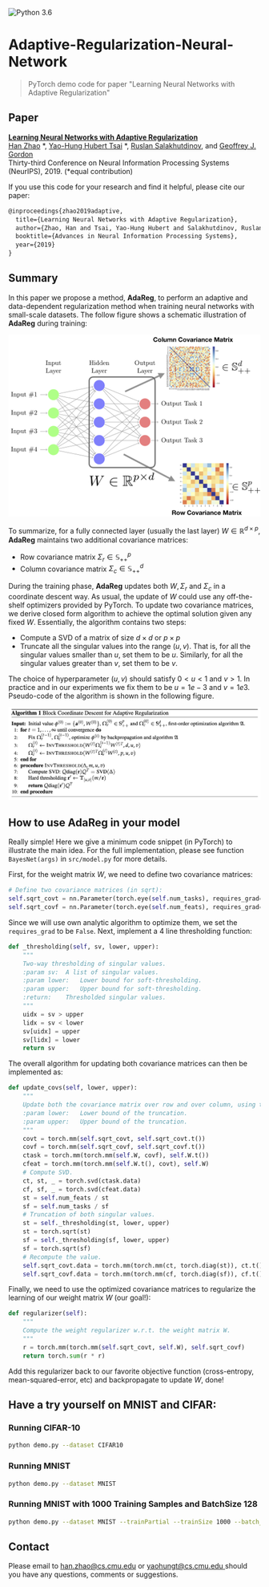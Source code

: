 ![Python 3.6](https://img.shields.io/badge/python-3.6-green.svg)  

# Adaptive-Regularization-Neural-Network

> PyTorch demo code for paper "Learning Neural Networks with Adaptive Regularization"

## Paper
[**Learning Neural Networks with Adaptive Regularization**](https://arxiv.org/abs/1907.06288)<br>
[Han Zhao](http://www.cs.cmu.edu/~hzhao1/) *, [Yao-Hung Hubert Tsai](https://yaohungt.github.io) *, [Ruslan Salakhutdinov](https://www.cs.cmu.edu/~rsalakhu/), and [Geoffrey J. Gordon](http://www.cs.cmu.edu/~ggordon/) <br>
Thirty-third Conference on Neural Information Processing Systems (NeurIPS), 2019. (*equal contribution)

If you use this code for your research and find it helpful, please cite our paper:
```tex
@inproceedings{zhao2019adaptive,
  title={Learning Neural Networks with Adaptive Regularization},
  author={Zhao, Han and Tsai, Yao-Hung Hubert and Salakhutdinov, Ruslan and Gordon, Geoffrey J},
  booktitle={Advances in Neural Information Processing Systems},
  year={2019}
}
```

## Summary
In this paper we propose a method, **AdaReg**, to perform an adaptive and data-dependent regularization method when training neural networks with small-scale datasets. The follow figure shows a schematic illustration of **AdaReg** during training:

![](./img/git_figure.png)

To summarize, for a fully connected layer (usually the last layer) $W\in\mathbb{R}^{d\times p}$, **AdaReg** maintains two additional covariance matrices:

*   Row covariance matrix $\Sigma_r\in\mathbb{S}_{++}^p$
*   Column covariance matrix $\Sigma_c\in\mathbb{S}_{++}^d$

During the training phase, **AdaReg** updates both $W, \Sigma_r$ and $\Sigma_c$ in a coordinate descent way. As usual, the update of $W$ could use any off-the-shelf optimizers provided by PyTorch. To update two covariance matrices, we derive closed form algorithm to achieve the optimal solution given any fixed $W$. Essentially, the algorithm contains two steps:

*   Compute a SVD of a matrix of size $d\times d$ or $p\times p$
*   Truncate all the singular values into the range $(u, v)$. That is, for all the singular values smaller than $u$, set them to be $u$. Similarly, for all the singular values greater than $v$, set them to be $v$.

The choice of hyperparameter $(u, v)$ should satisfy $0 < u < 1$ and $v > 1$. In practice and in our experiments we fix them to be $u = 1e-3$ and $v = 1e3$. Pseudo-code of the algorithm is shown in the following figure.

![](./img/pseudo.png)

## How to use AdaReg in your model

Really simple! Here we give a minimum code snippet (in PyTorch) to illustrate the main idea. For the full implementation, please see function `BayesNet(args)` in `src/model.py` for more details.

First, for the weight matrix $W$, we need to define two covariance matrices:

```python
# Define two covariance matrices (in sqrt):
self.sqrt_covt = nn.Parameter(torch.eye(self.num_tasks), requires_grad=False)
self.sqrt_covf = nn.Parameter(torch.eye(self.num_feats), requires_grad=False)
```

Since we will use own analytic algorithm to optimize them, we set the `requires_grad` to be `False`. Next, implement a 4 line thresholding function:

```python
def _thresholding(self, sv, lower, upper):
    """
    Two-way thresholding of singular values.
    :param sv:  A list of singular values.
    :param lower:   Lower bound for soft-thresholding.
    :param upper:   Upper bound for soft-thresholding.
    :return:    Thresholded singular values.
    """
    uidx = sv > upper
    lidx = sv < lower
    sv[uidx] = upper
    sv[lidx] = lower
    return sv
```

The overall algorithm for updating both covariance matrices can then be implemented as:
```python
def update_covs(self, lower, upper):
    """
    Update both the covariance matrix over row and over column, using the closed form solutions.
    :param lower:   Lower bound of the truncation.
    :param upper:   Upper bound of the truncation.
    """
    covt = torch.mm(self.sqrt_covt, self.sqrt_covt.t())
    covf = torch.mm(self.sqrt_covf, self.sqrt_covf.t())
    ctask = torch.mm(torch.mm(self.W, covf), self.W.t())
    cfeat = torch.mm(torch.mm(self.W.t(), covt), self.W)
    # Compute SVD.
    ct, st, _ = torch.svd(ctask.data)
    cf, sf, _ = torch.svd(cfeat.data)
    st = self.num_feats / st
    sf = self.num_tasks / sf
    # Truncation of both singular values.
    st = self._thresholding(st, lower, upper)
    st = torch.sqrt(st)
    sf = self._thresholding(sf, lower, upper)
    sf = torch.sqrt(sf)
    # Recompute the value.
    self.sqrt_covt.data = torch.mm(torch.mm(ct, torch.diag(st)), ct.t())
    self.sqrt_covf.data = torch.mm(torch.mm(cf, torch.diag(sf)), cf.t())
```

Finally, we need to use the optimized covariance matrices to regularize the learning of our weight matrix $W$ (our goal!):

```python
def regularizer(self):
    """
    Compute the weight regularizer w.r.t. the weight matrix W.
    """
    r = torch.mm(torch.mm(self.sqrt_covt, self.W), self.sqrt_covf)
    return torch.sum(r * r)
```

Add this regularizer back to our favorite objective function (cross-entropy, mean-squared-error, etc) and backpropagate to update $W$, done!


## Have a try yourself on MNIST and CIFAR:

### Running CIFAR-10
```bash
python demo.py --dataset CIFAR10 
```

### Running MNIST
```bash
python demo.py --dataset MNIST
```

### Running MNIST with 1000 Training Samples and BatchSize 128
```bash
python demo.py --dataset MNIST --trainPartial --trainSize 1000 --batch_size 128
```

## Contact
Please email to [han.zhao@cs.cmu.edu](mailto:han.zhao@cs.cmu.edu) or [yaohungt@cs.cmu.edu ](mailto:yaohungt@cs.cmu.edu ) should you have any questions, comments or suggestions.
